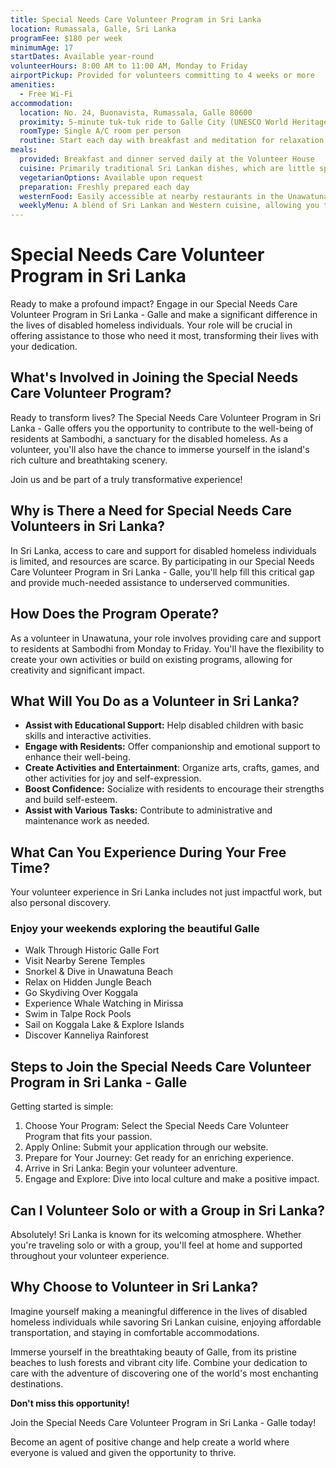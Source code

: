 ```yaml
---
title: Special Needs Care Volunteer Program in Sri Lanka
location: Rumassala, Galle, Sri Lanka
programFee: $180 per week
minimumAge: 17
startDates: Available year-round
volunteerHours: 8:00 AM to 11:00 AM, Monday to Friday
airportPickup: Provided for volunteers committing to 4 weeks or more
amenities:
  - Free Wi-Fi
accommodation:
  location: No. 24, Buonavista, Rumassala, Galle 80600
  proximity: 5-minute tuk-tuk ride to Galle City (UNESCO World Heritage site)
  roomType: Single A/C room per person
  routine: Start each day with breakfast and meditation for relaxation and comfort
meals:
  provided: Breakfast and dinner served daily at the Volunteer House
  cuisine: Primarily traditional Sri Lankan dishes, which are little spicy and include seafood and meat
  vegetarianOptions: Available upon request
  preparation: Freshly prepared each day
  westernFood: Easily accessible at nearby restaurants in the Unawatuna area
  weeklyMenu: A blend of Sri Lankan and Western cuisine, allowing you to know in advance what will be served
---
```


# Special Needs Care Volunteer Program in Sri Lanka

Ready to make a profound impact? Engage in our Special Needs Care Volunteer Program in Sri Lanka - Galle and make a significant difference in the lives of disabled homeless individuals. Your role will be crucial in offering assistance to those who need it most, transforming their lives with your dedication.

## What's Involved in Joining the Special Needs Care Volunteer Program?

Ready to transform lives? The Special Needs Care Volunteer Program in Sri Lanka - Galle offers you the opportunity to contribute to the well-being of residents at Sambodhi, a sanctuary for the disabled homeless. As a volunteer, you'll also have the chance to immerse yourself in the island's rich culture and breathtaking scenery.

Join us and be part of a truly transformative experience!

## Why is There a Need for Special Needs Care Volunteers in Sri Lanka?

In Sri Lanka, access to care and support for disabled homeless individuals is limited, and resources are scarce. By participating in our Special Needs Care Volunteer Program in Sri Lanka - Galle, you'll help fill this critical gap and provide much-needed assistance to underserved communities.

## How Does the Program Operate?

As a volunteer in Unawatuna, your role involves providing care and support to residents at Sambodhi from Monday to Friday. You'll have the flexibility to create your own activities or build on existing programs, allowing for creativity and significant impact.

## What Will You Do as a Volunteer in Sri Lanka?

- **Assist with Educational Support:** Help disabled children with basic skills and interactive activities.
- **Engage with Residents:** Offer companionship and emotional support to enhance their well-being.
- **Create Activities and Entertainment**: Organize arts, crafts, games, and other activities for joy and self-expression.
- **Boost Confidence:** Socialize with residents to encourage their strengths and build self-esteem.
- **Assist with Various Tasks:** Contribute to administrative and maintenance work as needed.

## What Can You Experience During Your Free Time?

Your volunteer experience in Sri Lanka includes not just impactful work, but also personal discovery.

### Enjoy your weekends exploring the beautiful Galle

- Walk Through Historic Galle Fort
- Visit Nearby Serene Temples
- Snorkel & Dive in Unawatuna Beach
- Relax on Hidden Jungle Beach
- Go Skydiving Over Koggala
- Experience Whale Watching in Mirissa
- Swim in Talpe Rock Pools
- Sail on Koggala Lake & Explore Islands
- Discover Kanneliya Rainforest

## Steps to Join the Special Needs Care Volunteer Program in Sri Lanka - Galle

Getting started is simple:

1. Choose Your Program: Select the Special Needs Care Volunteer Program that fits your passion.
2. Apply Online: Submit your application through our website.
3. Prepare for Your Journey: Get ready for an enriching experience.
4. Arrive in Sri Lanka: Begin your volunteer adventure.
5. Engage and Explore: Dive into local culture and make a positive impact.

## Can I Volunteer Solo or with a Group in Sri Lanka?

Absolutely! Sri Lanka is known for its welcoming atmosphere. Whether you're traveling solo or with a group, you'll feel at home and supported throughout your volunteer experience.

## Why Choose to Volunteer in Sri Lanka?

Imagine yourself making a meaningful difference in the lives of disabled homeless individuals while savoring Sri Lankan cuisine, enjoying affordable transportation, and staying in comfortable accommodations.

Immerse yourself in the breathtaking beauty of Galle, from its pristine beaches to lush forests and vibrant city life. Combine your dedication to care with the adventure of discovering one of the world's most enchanting destinations.

**Don't miss this opportunity!**

Join the Special Needs Care Volunteer Program in Sri Lanka - Galle today!

Become an agent of positive change and help create a world where everyone is valued and given the opportunity to thrive.
